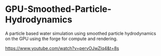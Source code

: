 # GPU-Smoothed-Particle-Hydrodynamics

A particle based water simulation using smoothed particle hydrodynamics on the GPU using the forge for compute and rendering.

https://www.youtube.com/watch?v=pervOJwZlq4&t=8s
